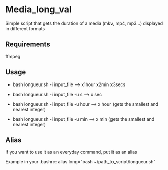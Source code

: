 # Media_long_val
Simple script that gets the duration of a media (mkv, mp4, mp3...) displayed in different formats

## **Requirements**

ffmpeg

## **Usage**

- bash longueur.sh -i input_file --> x1hour x2min x3secs

- bash longueur.sh -i input_file -u s --> x sec 

- bash longueur.sh -i input_file -u hour --> x hour (gets the smallest and nearest integer)

- bash longueur.sh -i input_file -u min --> x min (gets the smallest and nearest integer)

## **Alias**

If you want to use it as an everyday command, put it as an alias

Example in your .bashrc: alias long="bash ~/path_to_script/longueur.sh"
